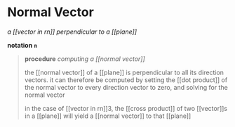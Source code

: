 # Normal Vector

_a [[vector in rn]] perpendicular to a [[plane]]_

**notation** **`n`**

> **procedure** _computing a [[normal vector]]_
>
> the [[normal vector]] of a [[plane]] is perpendicular to all its direction vectors. it can therefore be computed by setting the [[dot product]] of the normal vector to every direction vector to zero, and solving for the normal vector
>
> in the case of [[vector in rn]]3, the [[cross product]] of two [[vector]]s in a [[plane]] will yield a [[normal vector]] to that [[plane]]
